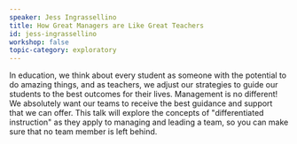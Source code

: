 ```yaml
---
speaker: Jess Ingrassellino
title: How Great Managers are Like Great Teachers
id: jess-ingrassellino
workshop: false
topic-category: exploratory
---
```

In education, we think about every student as someone with the potential to do amazing things, and as teachers, we adjust our strategies to guide our students to the best outcomes for their lives. Management is no different! We absolutely want our teams to receive the best guidance and support that we can offer. This talk will explore the concepts of "differentiated instruction" as they apply to managing and leading a team, so you can make sure that no team member is left behind.